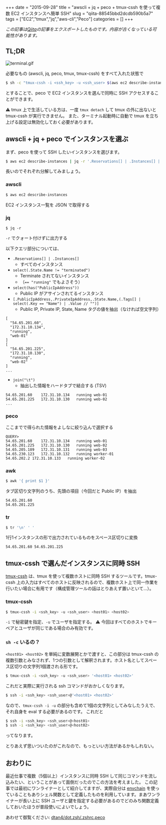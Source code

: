 +++ 
date = "2015-09-28"
title = "awscli + jq + peco + tmux-cssh を使って複数 EC2 インスタンスへ簡単 SSH"
slug = "qiita-88545bbd2dcdb590b5a7" 
tags = ["EC2","tmux","jq","aws-cli","Peco"]
categories = []
+++

*この記事は[Qiita](https://qiita.com/dtan4/items/88545bbd2dcdb590b5a7)の記事をエクスポートしたものです。内容が古くなっている可能性があります。*

## TL;DR

![terminal.gif](https://qiita-image-store.s3.amazonaws.com/0/17508/14be4489-c660-0c06-ad68-1111e33204de.gif)

必要なもの (awscli, jq, peco, tmux, tmux-cssh) をすべて入れた状態で

```bash
$ sh -c "tmux-cssh -i <ssh_key> -u <ssh_user> $(aws ec2 describe-instances | jq -r '.Reservations[] | .Instances[] | select(.State.Name != "terminated") | select(has("PublicIpAddress")) | [.PublicIpAddress,.PrivateIpAddress,.State.Name,(.Tags[] | select(.Key == "Name") | .Value // "")] | join("\t")' | peco | awk '{ print $1 }' | tr '\n' ' ')"
```

とすることで、peco で EC2 インスタンスを選んで同時に SSH アクセスすることができます。

:warning: tmux 上で生活している方は、一度 `tmux detach` して tmux の外に出ないと tmux-cssh が実行できません。
また、ターミナル起動時に自動で tmux を立ち上げる設定は無効化しておく必要があります。

## awscli + jq + peco でインスタンスを選ぶ

まず、peco を使って SSH したいインスタンスを選びます。

```bash
$ aws ec2 describe-instances | jq -r '.Reservations[] | .Instances[] | select(.State.Name != "terminated") | select(has("PublicIpAddress")) | [.PublicIpAddress,.PrivateIpAddress,.State.Name,(.Tags[] | select(.Key == "Name") | .Value // "")] | join("\t")' | peco | awk '{ print $1 }' | tr '\n' ' '
```

長いのでそれぞれ分解してみましょう。

### awscli

```bash
$ aws ec2 describe-instances
```

EC2 インスタンス一覧を JSON で取得する

### jq

```
$ jq -r
```

`-r` でクォート付けずに出力する

以下クエリ部分については、

- `.Reservations[] | .Instances[]`
    - すべてのインスタンス
- `select(.State.Name != "terminated")`
    - Terminate されてないインスタンス
    - （`== "running"` でもよさそう）
- `select(has("PublicIpAddress"))`
    - Public IP がアサインされてるインスタンス
- `[.PublicIpAddress,.PrivateIpAddress,.State.Name,(.Tags[] | select(.Key == "Name") | .Value // "")]`
    - Public IP, Private IP, State, Name タグの値を抽出（なければ空文字列）

```
[
  "54.65.201.60",
  "172.31.10.134",
  "running",
  "web-01"
]
[
  "54.65.201.225",
  "172.31.10.130",
  "running",
  "web-02"
]
...
```

- `join("\t")`
    - 抽出した情報をハードタブで結合する (TSV)

```
54.65.201.60    172.31.10.134   running web-01
54.65.201.225   172.31.10.130   running web-02
...
```

### peco

ここまでで得られた情報をよしなに絞り込んで選択する

```
QUERY>
54.65.201.60    172.31.10.134   running web-01
54.65.201.225   172.31.10.130   running web-02
54.65.205.189   172.31.10.131   running web-03
54.65.230.123   172.31.10.132   running worker-01
54.65.202.2 172.31.10.133   running worker-02
```

### awk

```bash
$ awk '{ print $1 }'
```

タブ区切り文字列のうち、先頭の項目（今回だと Public IP）を抽出

```
54.65.201.60
54.65.201.225
```

### tr

```bash
$ tr '\n' ' '
```

1行1インスタンスの形で出力されているものをスペース区切りに変換

```
54.65.201.60 54.65.201.225
```

## tmux-cssh で選んだインスタンスに同時 SSH

[tmux-cssh](https://github.com/dennishafemann/tmux-cssh) は、tmux を使って複数ホストに同時 SSH するツールです。tmux-cssh 上の入力はすべてのホストに反映されるので、複数ホスト上で同一作業を行いたい場合に有用です（構成管理ツールの話はとりあえず置いといて…）。

### tmux-cssh

```bash
$ tmux-cssh -i <ssh_key> -u <ssh_user> <host01> <host02>
```

`-i` で秘密鍵を指定、`-u` でユーザを指定する。
:warning: 今回はすべてのホストでキーペアとユーザが同じである場合のみ有効です。

### `sh -c` いるの？

`<host01> <host02>` を単純に変数展開とかで渡すと、この部分は tmux-cssh の複数引数とみなされず、1つの引数として解釈されます。ホスト名としてスペース区切りの文字列1個渡される形です。

```bash
$ tmux-cssh -i <ssh_key> -u <ssh_user> '<host01> <host02>'
```

これだと実際に実行される ssh コマンドがおかしくなります。

```bash
$ ssh -i <ssh_key> <ssh_user>@'<host01> <host02>'
```

なので、`tmux-cssh -i -u` の部分も含めて1個の文字列としてみなしたうえで、それ自身を eval する必要があるのです。
これだと

```bash
$ ssh -i <ssh_key> <ssh_user>@<host01>
$ ssh -i <ssh_key> <ssh_user>@<host02>
```

ってなります。


とりあえず思いついたのがこれなので、もっといい方法があるかもしれない。

## おわりに

最近仕事で複数（5個以上）インスタンスに同時 SSH して同じコマンドを流し込みたい、ということがあって面倒だったのでこの方法を考えました。
この記事では最初にワンライナーとして紹介してますが、実際自分は [envchain](https://github.com/sorah/envchain) を使っていることもありシェル関数として定義したものを利用しています。まあワンライナーが長い上に SSH ユーザと鍵を指定する必要があるのでどのみち関数定義しておいたほうが普段使いによいでしょう。

あわせて御覧ください: [dtan4/dot.zsh/.zshrc.peco](https://github.com/dtan4/dot.zsh/blob/995a40e943dfb0e3a8bf6e5ddf5dde29305085b8/.zshrc.peco#L63-L87)
